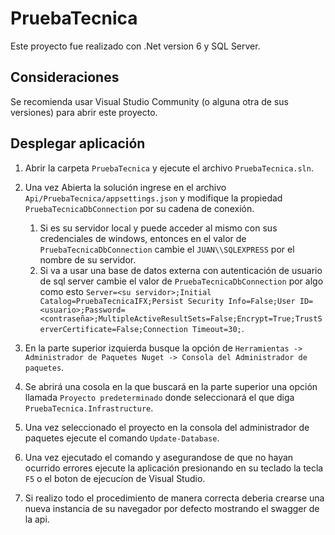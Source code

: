 # PruebaTecnica

Este proyecto fue realizado con .Net version 6 y SQL Server.

## Consideraciones

Se recomienda usar Visual Studio Community (o alguna otra de sus versiones) para abrir este proyecto.

## Desplegar aplicación

1. Abrir la carpeta `PruebaTecnica` y ejecute el archivo `PruebaTecnica.sln`.

2. Una vez Abierta la solución ingrese en el archivo `Api/PruebaTecnica/appsettings.json` y modifique la propiedad `PruebaTecnicaDbConnection` por su cadena de conexión.

    1. Si es su servidor local y puede acceder al mismo con sus credenciales de windows, entonces en el valor de `PruebaTecnicaDbConnection` cambie el `JUAN\\SQLEXPRESS` por el nombre de su servidor.
    2. Si va a usar una base de datos externa con autenticación de usuario de sql server cambie el valor de `PruebaTecnicaDbConnection` por algo como esto `Server=<su servidor>;Initial Catalog=PruebaTecnicaIFX;Persist Security Info=False;User ID=<usuario>;Password=<contraseña>;MultipleActiveResultSets=False;Encrypt=True;TrustServerCertificate=False;Connection Timeout=30;`.

3. En la parte superior izquierda busque la opción de `Herramientas -> Administrador de Paquetes Nuget -> Consola del Administrador de paquetes`.
4. Se abrirá una cosola en la que buscará en la parte superior una opción llamada `Proyecto predeterminado` donde seleccionará el que diga `PruebaTecnica.Infrastructure`.
5. Una vez seleccionado el proyecto en la consola del administrador de paquetes ejecute el comando `Update-Database`.
6. Una vez ejecutado el comando y asegurandose de que no hayan ocurrido errores ejecute la aplicación presionando en su teclado la tecla `F5` o el boton de ejecucíon de Visual Studio.
7. Si realizo todo el procedimiento de manera correcta deberia crearse una nueva instancia de su navegador por defecto mostrando el swagger de la api.